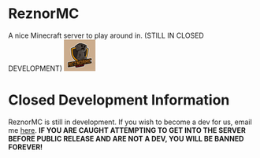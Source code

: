 # ReznorMC
A nice Minecraft server to play around in. (STILL IN CLOSED DEVELOPMENT)
![ReznorMC Logo](logo.png)
# Closed Development Information
ReznorMC is still in development. If you wish to become a dev for us, email me [here](mailto:finnbaltazar11@gmail.com).
**IF YOU ARE CAUGHT ATTEMPTING TO GET INTO THE SERVER BEFORE PUBLIC RELEASE AND ARE NOT A DEV, YOU WILL BE BANNED FOREVER!**
